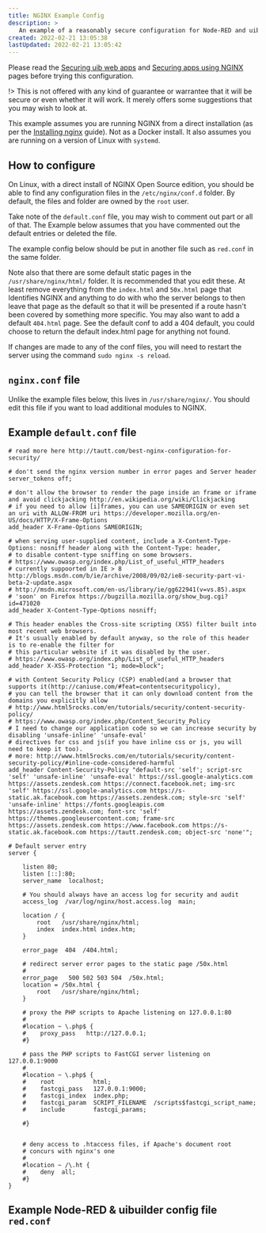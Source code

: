 ```yaml
---
title: NGINX Example Config
description: >
   An example of a reasonably secure configuration for Node-RED and uibuilder.
created: 2022-02-21 13:05:38
lastUpdated: 2022-02-21 13:05:42
---
```


Please read the [Securing uib web apps](security.md) and [Securing apps using NGINX](uib-security-nginx.md) pages before trying this configuration.

!> This is not offered with any kind of guarantee or warrantee that it will be secure or even whether it will work. It merely offers some suggestions that you may wish to look at.

This example assumes you are running NGINX from a direct installation (as per the [Installing nginx](https://nginx.org/en/docs/install.html) guide). Not as a Docker install. It also assumes you are running on a version of Linux with `systemd`.

## How to configure

On Linux, with a direct install of NGINX Open Source edition, you should be able to find any configuration files in the `/etc/nginx/conf.d` folder. By default, the files and folder are owned by the `root` user.

Take note of the `default.conf` file, you may wish to comment out part or all of that. The Example below assumes that you have commented out the default entries or deleted the file.

The example config below should be put in another file such as `red.conf` in the same folder.

Note also that there are some default static pages in the `/usr/share/nginx/html/` folder. It is recommended that you edit these. At least remove everything from the `index.html` and `50x.html` page that Identifies NGINX and anything to do with who the server belongs to then leave that page as the default so that it will be presented if a route hasn't been covered by something more specific. You may also want to add a default `404.html` page. See the default conf to add a 404 default, you could choose to return the default index.html page for anything not found.

If changes are made to any of the conf files, you will need to restart the server using the command `sudo nginx -s reload`.

## `nginx.conf` file

Unlike the example files below, this lives in `/usr/share/nginx/`. You should edit this file if you want to load additional modules to NGINX.

## Example `default.conf` file

```nginx
# read more here http://tautt.com/best-nginx-configuration-for-security/

# don't send the nginx version number in error pages and Server header
server_tokens off;

# don't allow the browser to render the page inside an frame or iframe and avoid clickjacking http://en.wikipedia.org/wiki/Clickjacking
# if you need to allow [i]frames, you can use SAMEORIGIN or even set an uri with ALLOW-FROM uri https://developer.mozilla.org/en-US/docs/HTTP/X-Frame-Options
add_header X-Frame-Options SAMEORIGIN;

# when serving user-supplied content, include a X-Content-Type-Options: nosniff header along with the Content-Type: header,
# to disable content-type sniffing on some browsers.
# https://www.owasp.org/index.php/List_of_useful_HTTP_headers
# currently suppoorted in IE > 8 http://blogs.msdn.com/b/ie/archive/2008/09/02/ie8-security-part-vi-beta-2-update.aspx
# http://msdn.microsoft.com/en-us/library/ie/gg622941(v=vs.85).aspx
# 'soon' on Firefox https://bugzilla.mozilla.org/show_bug.cgi?id=471020
add_header X-Content-Type-Options nosniff;

# This header enables the Cross-site scripting (XSS) filter built into most recent web browsers.
# It's usually enabled by default anyway, so the role of this header is to re-enable the filter for 
# this particular website if it was disabled by the user.
# https://www.owasp.org/index.php/List_of_useful_HTTP_headers
add_header X-XSS-Protection "1; mode=block";

# with Content Security Policy (CSP) enabled(and a browser that supports it(http://caniuse.com/#feat=contentsecuritypolicy),
# you can tell the browser that it can only download content from the domains you explicitly allow
# http://www.html5rocks.com/en/tutorials/security/content-security-policy/
# https://www.owasp.org/index.php/Content_Security_Policy
# I need to change our application code so we can increase security by disabling 'unsafe-inline' 'unsafe-eval'
# directives for css and js(if you have inline css or js, you will need to keep it too).
# more: http://www.html5rocks.com/en/tutorials/security/content-security-policy/#inline-code-considered-harmful
add_header Content-Security-Policy "default-src 'self'; script-src 'self' 'unsafe-inline' 'unsafe-eval' https://ssl.google-analytics.com https://assets.zendesk.com https://connect.facebook.net; img-src 'self' https://ssl.google-analytics.com https://s-static.ak.facebook.com https://assets.zendesk.com; style-src 'self' 'unsafe-inline' https://fonts.googleapis.com https://assets.zendesk.com; font-src 'self' https://themes.googleusercontent.com; frame-src https://assets.zendesk.com https://www.facebook.com https://s-static.ak.facebook.com https://tautt.zendesk.com; object-src 'none'";

# Default server entry
server {

    listen 80;
    listen [::]:80;
    server_name  localhost;

    # You should always have an access log for security and audit
    access_log  /var/log/nginx/host.access.log  main;

    location / {
        root   /usr/share/nginx/html;
        index  index.html index.htm;
    }

    error_page  404  /404.html;

    # redirect server error pages to the static page /50x.html
    #
    error_page   500 502 503 504  /50x.html;
    location = /50x.html {
        root   /usr/share/nginx/html;
    }

    # proxy the PHP scripts to Apache listening on 127.0.0.1:80
    #
    #location ~ \.php$ {
    #    proxy_pass   http://127.0.0.1;
    #}

    # pass the PHP scripts to FastCGI server listening on 127.0.0.1:9000
    #
    #location ~ \.php$ {
    #    root           html;
    #    fastcgi_pass   127.0.0.1:9000;
    #    fastcgi_index  index.php;
    #    fastcgi_param  SCRIPT_FILENAME  /scripts$fastcgi_script_name;
    #    include        fastcgi_params;

    #}


    # deny access to .htaccess files, if Apache's document root
    # concurs with nginx's one
    #
    #location ~ /\.ht {
    #    deny  all;
    #}
}
```

## Example Node-RED & uibuilder config file `red.conf`

```

```